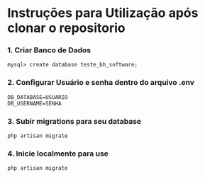 # Instruções para Utilização após clonar o repositorio

### 1. Criar Banco de Dados
```
mysql> create database teste_bh_software;
```
### 2. Configurar Usuário e senha dentro do arquivo .env
```
DB_DATABASE=USUARIO
DB_USERNAME=SENHA
```
### 3. Subir migrations para seu database
```
php artisan migrate
```

### 4. Inicie localmente para use
```
php artisan migrate
```


